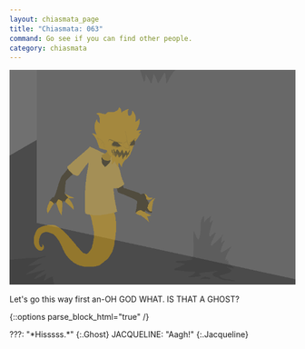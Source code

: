 ```yaml
---
layout: chiasmata_page
title: "Chiasmata: 063"
command: Go see if you can find other people.
category: chiasmata
---
```


![63](/chiasmata/images/narrative/061.png)

Let's go this way first an-OH GOD WHAT. IS THAT A GHOST?

{::options parse_block_html="true" /}
<div class="dialogue">
???: "*Hisssss.*" 
{:.Ghost}
JACQUELINE: "Aagh!" 
{:.Jacqueline}
</div>